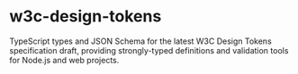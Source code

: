# w3c-design-tokens
TypeScript types and JSON Schema for the latest W3C Design Tokens specification draft, providing strongly-typed definitions and validation tools for Node.js and web projects.
